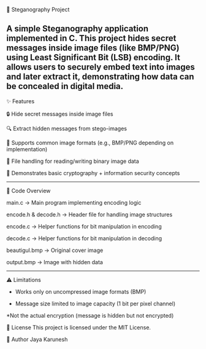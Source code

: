 📘 Steganography Project


A simple Steganography application implemented in C. This project hides secret messages inside image files (like BMP/PNG) using Least Significant Bit (LSB) encoding. It allows users to securely embed text into images and later extract it, demonstrating how data can be concealed in digital media.
---


✨ Features

🔒 Hide secret messages inside image files

🔍 Extract hidden messages from stego-images

📂 Supports common image formats (e.g., BMP/PNG depending on implementation)

💾 File handling for reading/writing binary image data

🧩 Demonstrates basic cryptography + information security concepts
 
 ---

🧠 Code Overview

main.c → Main program implementing encoding logic

encode.h & decode.h → Header file for handling image structures

encode.c → Helper functions for bit manipulation in encoding

decode.c → Helper functions for bit manipulation in decoding

beautigul.bmp → Original cover image

output.bmp → Image with hidden data

---

⚠️ Limitations

* Works only on uncompressed image formats (BMP)

* Message size limited to image capacity (1 bit per pixel channel)

*Not the actual encryption (message is hidden but not encrypted)

📄 License
This project is licensed under the MIT License.

👤 Author
Jaya Karunesh
